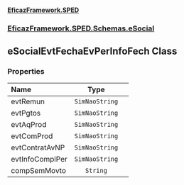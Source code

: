 #### [EficazFramework.SPED](EficazFrameworkSPED.md 'EficazFramework SPED')
### [EficazFramework.SPED.Schemas.eSocial](EficazFramework.SPED.Schemas.eSocial.md 'EficazFramework.SPED.Schemas.eSocial')

## eSocialEvtFechaEvPerInfoFech Class
### Properties

| Name | Type | |
| :--- | :---: | :--- |
| evtRemun | `SimNaoString` |  |
| evtPgtos | `SimNaoString` |  |
| evtAqProd | `SimNaoString` |  |
| evtComProd | `SimNaoString` |  |
| evtContratAvNP | `SimNaoString` |  |
| evtInfoComplPer | `SimNaoString` |  |
| compSemMovto | `String` |  |
